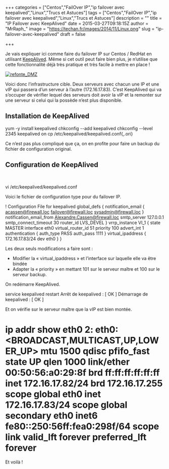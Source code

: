+++
categories = ["Centos","FailOver IP","ip failover avec keepalived","Linux","Trucs et Astuces"]
tags = ["Centos","FailOver IP","ip failover avec keepalived","Linux","Trucs et Astuces"]
description = ""
title = "IP Failover avec KeepAlived"
date = 2015-03-27T09:18:15Z
author = "MrRaph_"
image = "https://techan.fr/images/2014/11/Linux.png"
slug = "ip-failover-avec-keepalived"
draft = false

+++


Je vais expliquer ici comme faire du failover IP sur Centos / RedHat en utilisant [KeepAlived](http://www.keepalived.org/index.html). Même si cet outil peut faire bien plus, je n’utilise que cette fonctionnalité déjà très pratique et très facile à mettre en place !

[![refonte_DMZ](https://techan.fr/images/2015/03/refonte_DMZ.png)](https://techan.fr/images/2015/03/refonte_DMZ.png)

Voici donc l’infrastructure cible. Deux serveurs avec chacun une IP et une vIP qui passera d’un serveur à l’autre (172.16.17.83). C’est KeepAlived qui va s’occuper de vérifier lequel des serveurs doit avoir la vIP et la remonter sur une serveur si celui qui la possède n’est plus disponible.


## Installation de KeepAlived

yum -y install keepalived chkconfig --add keepalived chkconfig --level 2345 keepalived on cp /etc/keepalived/keepalived.conf{,.ori}

Ce n’est pas plus compliqué que ça, on en profite pour faire un backup du fichier de configuration original.


## Configuration de KeepAlived

 

vi /etc/keepalived/keepalived.conf

Voici le fichier de configuration type pour du failover IP.

! Configuration File for keepalived global_defs { notification_email { acassen@firewall.loc failover@firewall.loc sysadmin@firewall.loc } notification_email_from Alexandre.Cassen@firewall.loc smtp_server 127.0.0.1 smtp_connect_timeout 30 router_id LVS_DEVEL } vrrp_instance VI_1 { state MASTER interface eth0 virtual_router_id 51 priority 100 advert_int 1 authentication { auth_type PASS auth_pass 1111 } virtual_ipaddress { 172.16.17.83/24 dev eth0 } }

Les deux seuls modifications a faire sont :

- Modifier la « virtual_ipaddress » et l’interface sur laquelle elle va être bindée
- Adapter la « priority » en mettant 101 sur le serveur maître et 100 sur le serveur backup.

On redémarre KeepAlived.

service keepalived restart Arrêt de keepalived : [ OK ] Démarrage de keepalived : [ OK ]

Et on vérifie sur le serveur maître que la vIP est bien montée.

# ip addr show eth0 2: eth0: <BROADCAST,MULTICAST,UP,LOWER_UP> mtu 1500 qdisc pfifo_fast state UP qlen 1000 link/ether 00:50:56:a0:29:8f brd ff:ff:ff:ff:ff:ff inet 172.16.17.82/24 brd 172.16.17.255 scope global eth0 inet 172.16.17.83/24 scope global secondary eth0 inet6 fe80::250:56ff:fea0:298f/64 scope link valid_lft forever preferred_lft forever

Et voilà !

 

 


